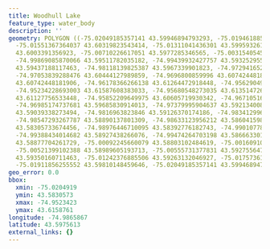 ```yaml
---
title: Woodhull Lake
feature_type: water_body
description: ''
geometry: POLYGON ((-75.02049185357141 43.59946894793293, -75.01946188530904 43.60394406519485,
  -75.01551367364037 43.60319823543414, -75.01311041436301 43.59959326124015, -75.00607229790904
  43.6003391356923, -75.00710226617051 43.5977285346565, -75.00315405450095 43.5977285346565,
  -74.99869085870066 43.59511782035182, -74.99439932427757 43.59325295507122, -74.98787619195433
  43.59437188117463, -74.98118139825387 43.5967339901823, -74.97294165216121 43.6033225410366,
  -74.97053839288476 43.60444127989859, -74.9696800859996 43.60742448181906, -74.96847845636182
  43.60742448181906, -74.96178366266138 43.61264472918448, -74.9562904985996 43.61587608383033,
  -74.95234228693003 43.61587608383033, -74.95680548273035 43.61351472636223, -74.95646215997682
  43.61127756533448, -74.95852209649975 43.60605719930342, -74.96710516534593 43.60108500089861,
  -74.96985174737681 43.59685830914013, -74.97379995904637 43.59213400816414, -74.97637487970005
  43.59039338273494, -74.9816963823846 43.59126370174186, -74.98341299615403 43.58790668765185,
  -74.98547293267787 43.58890137801309, -74.98633123956212 43.586041598919, -74.98821951470875
  43.58305733674456, -74.98976446710095 43.58392776182743, -74.99010778985448 43.588652706964,
  -74.99388434014682 43.58927438266076, -74.99474264703198 43.58666330158409, -74.99920584283137
  43.58877704261729, -75.00092245660079 43.58803102484619, -75.00160910210874 43.58939871702985,
  -75.00521399102388 43.58989605193713, -75.00555731377831 43.59275564790361, -75.01105047784007
  43.59350160711463, -75.01242376885506 43.59263132046927, -75.01757361016331 43.59611239153789,
  -75.01911856255552 43.59810148459646, -75.02049185357141 43.59946894793293))
geo_error: 0.0
bbox:
  xmin: -75.0204919
  ymin: 43.5830573
  xmax: -74.9523423
  ymax: 43.6158761
longitude: -74.9865867
latitude: 43.5975613
external_links: {}
---
```

